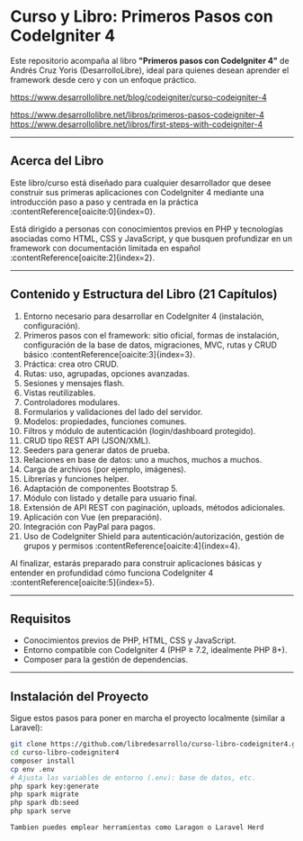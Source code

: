 #  Curso y Libro: Primeros Pasos con CodeIgniter 4

Este repositorio acompaña al libro **"Primeros pasos con CodeIgniter 4"** de Andrés Cruz Yoris (DesarrolloLibre), ideal para quienes desean aprender el framework desde cero y con un enfoque práctico.

https://www.desarrollolibre.net/blog/codeigniter/curso-codeigniter-4

https://www.desarrollolibre.net/libros/primeros-pasos-codeigniter-4
https://www.desarrollolibre.net/libros/first-steps-with-codeigniter-4

---

##  Acerca del Libro

Este libro/curso está diseñado para cualquier desarrollador que desee construir sus primeras aplicaciones con CodeIgniter 4 mediante una introducción paso a paso y centrada en la práctica :contentReference[oaicite:0]{index=0}.


Está dirigido a personas con conocimientos previos en PHP y tecnologías asociadas como HTML, CSS y JavaScript, y que busquen profundizar en un framework con documentación limitada en español :contentReference[oaicite:2]{index=2}.

---

##  Contenido y Estructura del Libro (21 Capítulos)

1. Entorno necesario para desarrollar en CodeIgniter 4 (instalación, configuración).
2. Primeros pasos con el framework: sitio oficial, formas de instalación, configuración de la base de datos, migraciones, MVC, rutas y CRUD básico :contentReference[oaicite:3]{index=3}.
3. Práctica: crea otro CRUD.
4. Rutas: uso, agrupadas, opciones avanzadas.
5. Sesiones y mensajes flash.
6. Vistas reutilizables.
7. Controladores modulares.
8. Formularios y validaciones del lado del servidor.
9. Modelos: propiedades, funciones comunes.
10. Filtros y módulo de autenticación (login/dashboard protegido).
11. CRUD tipo REST API (JSON/XML).
12. Seeders para generar datos de prueba.
13. Relaciones en base de datos: uno a muchos, muchos a muchos.
14. Carga de archivos (por ejemplo, imágenes).
15. Librerías y funciones helper.
16. Adaptación de componentes Bootstrap 5.
17. Módulo con listado y detalle para usuario final.
18. Extensión de API REST con paginación, uploads, métodos adicionales.
19. Aplicación con Vue (en preparación).
20. Integración con PayPal para pagos.
21. Uso de CodeIgniter Shield para autenticación/autoriza­ción, gestión de grupos y permisos :contentReference[oaicite:4]{index=4}.

Al finalizar, estarás preparado para construir aplicaciones básicas y entender en profundidad cómo funciona CodeIgniter 4 :contentReference[oaicite:5]{index=5}.

---

##  Requisitos

- Conocimientos previos de PHP, HTML, CSS y JavaScript.
- Entorno compatible con CodeIgniter 4 (PHP ≥ 7.2, idealmente PHP 8+).
- Composer para la gestión de dependencias.

---

##  Instalación del Proyecto

Sigue estos pasos para poner en marcha el proyecto localmente (similar a Laravel):

```bash
git clone https://github.com/libredesarrollo/curso-libro-codeigniter4.git
cd curso-libro-codeigniter4
composer install
cp env .env
# Ajusta las variables de entorno (.env): base de datos, etc.
php spark key:generate
php spark migrate
php spark db:seed
php spark serve

Tambien puedes emplear herramientas como Laragon o Laravel Herd
